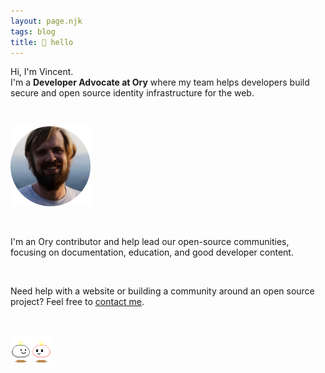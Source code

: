 ```yaml
---
layout: page.njk
tags: blog
title: 👋 hello
---
```


Hi, I'm Vincent.  
I'm a **Developer Advocate at Ory** where my team helps developers build secure and open source identity infrastructure for the web.

</br>

![Vincent](/img/v.png)

</br>

I'm an Ory contributor and help lead our open-source communities, focusing on documentation, education, and good developer content.

</br>

Need help with a website or building a community around an open source project? Feel free to [contact me](mailto:mail@vinckr.com).

</br>

![Thanks for visiting!](/img/hello.gif)
